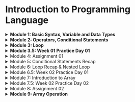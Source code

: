 # Introduction to Programming Language

<details>
<summary> <b> Module 1: Basic Syntax, Variable and Data Types </b> </summary>

We will be start our programming journey with C programming language.

- In 1972, Dennis Ritchie at Bell Labs developed C programming language. 

### What is header file?
A header file is like a calculator through which we can calculate anything. In C programming language, we can use header file to use any function.

<details>
<summary>First C Program</summary>

```c
#include <stdio.h>

int main() {
    printf("Hello World");
    return 0;
}
```
</details>

- Run Windows PowerShell Terminal

```terminal
gcc 01_Hello_World.c -o 01_Hello_World
./01_Hello_World
```

- Output

```terminal
Hello World
```

stdio.h -> standard input output header file
std -> standard
io -> input output

<details>
<summary> Two types of function in C programming language </summary>

```
1. User defined function
2. Library function
```

| main function         | printf function                     |
| --------------------- | ----------------------------------- |
| User defined function | Library function/ built in function |

</details>

In C programming language, we can use printf function to print anything on the screen.

```c
    printf("Hello World");
```

<details>

<summary>  How to comment in C programming language? </summary>

```c
    // This is a single line comment
    /* This is a multi line comment */
```

</details>

<details>
<summary> Now we will learn about some special characters in C programming language. </summary>

```
/n -> new line
/t -> tab
\\ -> backslash
\" -> double quote
\' -> single quote
```

```c
    printf("Hello World\n");
    printf("Hello\tWorld\n");
    printf("Hello\\World\n");
    printf("Hello\"World\n");
    printf("Hello\'World\n");
```
Output:
```terminal
Hello World
Hello   World
Hello\World
Hello"World
Hello'World
```

</details>

Also we cannot print percentage sign using printf function. To print percentage sign, we have to use double percentage sign.

```c
    printf("Hello %% World");
```

<details>
<summary>Variables and Data Types </summary>

### What is variable?

- Variable is a container which can store data.

### What is data type?

- Data type is a type of data which can be stored in a variable.

Now we will learn about some data types in C programming language.

| Data Type | Size (in bytes) | Format Specifier | Example |
| --------- | --------------- | ---------------- | ------- |
| int       | 4               | %d               | 10      |
| float     | 4               | %f               | 10.5    |
| char      | 1               | %c               | 'A'     |

Now we will learn about bool data type. To use bool data type, we have to use stdbool.h header file.

```c
#include <stdio.h>
#include <stdbool.h>

int main() {
    bool x = true;
    printf("%d", x);
    return 0;
}
```

Output:
```terminal
1
```

Here are some rules to declare a variable in C programming language.

1. Variable names must begin with a letter or underscore.

:white_check_mark: ridoy
:white_check_mark: _ridoy
:x: 123ridoy
:x: @ridoy

2. Variable name must contain letter, digits or underscore.

:white_check_mark: ridoy123
:white_check_mark: ridoy_123
:x: ridoy 123
:x: ridoy,programmer

3. Keywords cannot be used as variable name.

:x: int
:x: float
:x: char

 
<b> [ Look carefully ] </b>

```c
#include<stdio.h>
int main()
{
    int radius = 10, height = 20;
    float pi = 3.1416;
    char name = 'A';
    char test = 'Hello World';
    printf("Radius = %d\n", radius);
    printf("Height = %d\n", height);
    printf("Pi = %f\n", pi);
    printf("Pi = %.2f\n", pi);
    printf("Pi = %.4f\n", pi);
    printf("Pi = %.6f\n", pi);
    printf("Name = %c\n", name);
    printf("Test = %c\n", test);
    return 0;
}
```

Output:

```terminal
Radius = 10
Height = 20
Pi = 3.141600
Pi = 3.14
Pi = 3.1416
Pi = 3.141600
Name = A
Test = d
```
</details>

<details>
<summary> How to take input in C programming language? </summary>

```c
#include <stdio.h>
int main() 
{
    int x;
    float y, z;
    scanf("%d", &x); //single input
    scanf("%f %f", &y, &z); //multiple input
    printf("%d", x); //single output 
    printf("%f %f", y, z); //multiple output
    return 0;
}
```

scanf function is used to take input in C programming language. 
- &x is used to take input in x variable.
- & is called address of operator.
- &x means address of x variable.
- %d is used to take integer input.

Problem: Your math mark is 80% and physics mark is 90%. Now you have to calculate the average of your math and physics mark. Print the average mark on the screen. Also show individual mark on the screen with percentage sign.

- Method 1:

```c
#include <stdio.h>
int main() 
{
    float math, physics, average;
    scanf("%f%% %f%%", &math, &physics);
    average = (math + physics) / 2;
    printf("Math = %.2f%%\nPhysics = %.2f%%\nAverage = %.2f%%\n", math, physics, average);
    return 0;
}
```

- Method 2:

```c
#include <stdio.h>
int main() 
{
    float math, physics, average;
    char percentage = '%';
    scanf("%f%c %f%c", &math, &percentage, &physics, &percentage);
    average = (math + physics) / 2;
    printf("Math = %.2f%c\nPhysics = %.2f%c\nAverage = %.2f%c\n", math, percentage, physics, percentage, average, percentage);
    return 0;
}
```

</details>

<details>
<summary> Data Types Limitations in C programming language </summary>

1 gb = 1024 mb
1 mb = 1024 kb
1 kb = 1024 byte
1 byte = 8 bits
1 bit = 0 or 1

| Data Type | Size (in bytes) | Format Specifier | Data Limitation |
| --------- | --------------- | ---------------- | --------------- |
| int       | 4               | %d               | -2147483648 to 2147483647 |
| float     | 4               | %f               | 6 decimal places |
| char      | 1               | %c               | 1 character |
| bool      | 1               | %d               | 0 or 1 |
| long long | 8               | %lld             | -9223372036854775808 to 9223372036854775807 |
| double    | 8               | %lf              | 15 decimal places |

```math
 ^n - 1
```
We can use this formula to calculate the data limitation of any data type.

int 4 byte = 32 bits

```math
\begin{align*}
(2^32) - 1 = 4294967295 \\
4294967295 / 2 = 2147483647 \\
\end{align*}
```

- Others way to find the data limitation without using formula.

```c
#include <stdio.h>
#include <limits.h>
#include <float.h>

int main() {
    printf("int = %d to %d\n", INT_MIN, INT_MAX);
    printf("float = %f to %f\n", FLT_MIN, FLT_MAX);
    return 0;
}
```
</details>
</details>


<details>
<summary> <b> Module 2: Operators, Conditional Statements </b> </summary>

<details>
<summary> Operators </summary>

### What is operator?

- Operator is a symbol which is used to perform some operations.

### Types of operators

1. Arithmetic operator
2. Relational operator
3. Logical operator

4. Assignment operator
5. Bitwise operator
6. Increment and decrement operator

### Arithmetic operator

| Operator | Description | Example |
| -------- | ----------- | ------- |
| +        | Addition    | 10 + 5 = 15 |
| -        | Subtraction | 10 - 5 = 5 |
| *        | Multiplication | 10 * 5 = 50 |
| /        | Division | 10 / 5 = 2 |
| %        | Modulus | 10 % 5 = 0 |


### Relational operator

| Operator | Description | Example | Explanation |
| -------- | ----------- | ------- | ----------- |
| ==       | Equal to    | 10 == 5 = false | 10 == 5 means 10 is equal to 5 = false |
| !=       | Not equal to | 10 != 5 = true | 10 != 5 means 10 is not equal to 5 = true |
| >        | Greater than | 10 > 5 = true | 10 > 5 means 10 is greater than 5 = true |
| <        | Less than | 10 < 5 = false | 10 < 5 means 10 is less than 5 = false |
| >=       | Greater than or equal to | 10 >= 5 = true | 10 >= 5 means 10 > 5 or 10 == 5 = true |
| <=       | Less than or equal to | 10 <= 5 = false | 10 <= 5 means 10 < 5 or 10 == 5 = false |

### Logical operator

| Operator | Description | Example |
| -------- | ----------- | ------- |
| &&       | Logical AND | (a>b) && (a>c) |
| \|\|     | Logical OR | (a>b) \|\| (a>c) |
| !        | Logical NOT | !(a>b) |

</details>

<details>
<summary> Conditional Statements </summary>

### What is conditional statement?

- Conditional statement is a statement which is used to perform some operations based on some conditions.

- If Else Statement Syntax:

```c
if(condition) {
    // code
}
else {
    // code
}
```

If Else if Statement Syntax:

```c
if(condition) {
    // code
}
else if(condition) {
    // code
}
else {
    // code
}
```
</details>

<details>
<summary> Nested If Else Statement </summary>

- Nested If Else means If Else inside If Else.

```c
if(condition) {
    if(condition) {
        // code
    }
    else {
        // code
    }
}
else {
    if(condition) {
        // code
    }
    else {
        // code
    }
}
```
</details>
</details>


<details>
<summary> <b> Module 3: Loop </b> </summary>

<details>
<summary> What is loop? </summary>

- Loop is a statement which is used to execute a block of code repeatedly.

### Types of loop

1. For loop
2. While loop
3. Do while loop

</details>

<details>
<summary> For loop </summary>

- For loop is a loop which is used to execute a block of code repeatedly based on some conditions.

- For loop Syntax:

```c
for(initialization; condition; increment/decrement) {
    // code
}
```

Example:

```c
#include <stdio.h>
int main()
{
    for(int i = 1; i <= 10; i = i + 1) {
        printf("Print %d\n", i);
    }
    return 0;
}

```

Now we will be explain this code step by step.

```c
for(int i = 1; i <= 5; i = i + 1) {
    printf("Print %d\n", i);
}
```

| for(int i = 1; | i <= 5;  | i = i + 1)  |
| -------------- | --------  | ---------- |
| initialization | condition | increment  |

For loop works in 3 steps.

|First loop| Second loop | Third loop | Fourth loop | Fifth loop | Sixth loop |
| -------- | ----------- | ---------- | ----------- | ---------- | ---------- |
| 1️⃣ Initialization: int i = 1<br>2️⃣ Condition Check: i <= 5 (true)<br>3️⃣Print: Print 1 | 1️⃣ Increment: i = i + 1 (i = 1 + 1 = 2)<br>2️⃣ Condition Check: i <= 5 (true)<br>3️⃣ Print: Print 2 | 1️⃣ Increment: i = i + 1 (i = 2 + 1 = 3)<br>2️⃣ Condition Check: i <= 5 (true)<br>3️⃣ Print: Print 3 | 1️⃣ Increment: i = i + 1 (i = 3 + 1 = 4)<br>2️⃣ Condition Check: i <= 5 (true)<br>3️⃣ Print: Print 4 | 1️⃣ Increment: i = i + 1 (i = 4 + 1 = 5)<br>2️⃣ Condition Check: i <= 5 (true)<br>3️⃣ Print: Print 5 | 1️⃣ Increment: i = i + 1 (i = 5 + 1 = 6)<br>2️⃣ Condition Check: i <= 5 (false)<br>3️⃣ Exit from the loop |

```terminal
Print 1
Print 2
Print 3
Print 4
Print 5
```
</details>

<details>
<summary> Loop With Condition </summary>

### Write a C program to print all the even and odd numbers numbers from 1 to 10.

| Input | Output |
| ----- | ------ |
|       | 1 - Odd Number<br>2 - Even Number<br>3 - Odd Number<br>4 - Even Number<br>5 - Odd Number<br>6 - Even Number<br>7 - Odd Number<br>8 - Even Number<br>9 - Odd Number<br>10 - Even Number |

```c
#include <stdio.h>
int main()
{
    for(int i = 1; i <= 10; i = i + 1) {
        if(i % 2 == 0) {
            printf("%d - Even Number\n", i);
        }
        else {
            printf("%d - Odd Number\n", i);
        }
    }
    return 0;
}
```

Explanation:

```c

for(int i = 1; i <= 10; i = i + 1) {
    if(i % 2 == 0) {
        printf("%d - Even Number\n", i);
    }
    else {
        printf("%d - Odd Number\n", i);
    }
}
```

|First loop| Second loop | Third loop | Fourth loop | Fifth loop | Sixth loop | Seventh loop | Eighth loop | Ninth loop | Tenth loop |
| -------- | ----------- | ---------- | ----------- | ---------- | ---------- | ------------ | ----------- | ---------- | ---------- |
| 1️⃣ Initialization: int i=1<br>2️⃣ Condition Check: i<=10(true)<br>3️⃣ Condition Check: i%2==0(false)<br>4️⃣ Print: Print 1 - Odd Number | 1️⃣ Increment: i=i+1 (i=1+1= 2)<br>2️⃣ Condition Check: i<=10(true)<br>3️⃣ Condition Check: i%2==0(true)<br>4️⃣ Print: Print 2 - Even Number | 1️⃣ Increment: i=i+1 (i=2+1= 3)<br>2️⃣ Condition Check: i<=10(true)<br>3️⃣ Condition Check: i%2==0(false)<br>4️⃣ Print: Print 3 - Odd Number | 1️⃣ Increment: i=i+1 (i=3+1= 4)<br>2️⃣ Condition Check: i<=10(true)<br>3️⃣ Condition Check: i%2==0(true)<br>4️⃣ Print: Print 4 - Even Number | 1️⃣ Increment: i=i+1 (i=4+1= 5)<br>2️⃣ Condition Check: i<=10(true)<br>3️⃣ Condition Check: i%2==0(false)<br>4️⃣ Print: Print 5 - Odd Number | 1️⃣ Increment: i=i+1 (i=5+1= 6)<br>2️⃣ Condition Check: i<=10(true)<br>3️⃣ Condition Check: i%2==0(true)<br>4️⃣ Print: Print 6 - Even Number | 1️⃣ Increment: i=i+1 (i=6+1= 7)<br>2️⃣ Condition Check: i<=10(true)<br>3️⃣ Condition Check: i%2==0(false)<br>4️⃣ Print: Print 7 - Odd Number | 1️⃣ Increment: i=i+1 (i=7+1= 8)<br>2️⃣ Condition Check: i<=10(true)<br>3️⃣ Condition Check: i%2==0(true)<br>4️⃣ Print: Print 8 - Even Number | 1️⃣ Increment: i=i+1 (i=8+1= 9)<br>2️⃣ Condition Check: i<=10(true)<br>3️⃣ Condition Check: i%2==0(false)<br>4️⃣ Print: Print 9 - Odd Number | 1️⃣ Increment: i=i+1 (i=9+1= 10)<br>2️⃣ Condition Check: i<=10(true)<br>3️⃣ Condition Check: i%2==0(true)<br>4️⃣ Print: Print 10 - Even Number |

</details>

<details>
<summary> Break Statement </summary>

- Break statement is used to exit from the loop.

Examples: ( Check the difference between these two codes )

```c
#include <stdio.h>

int main()
{
    for(int i = 1; i <= 5; i = i + 1) {
        if(i == 3) {
            break;
        }
        printf("%d\n", i);
    }
    return 0;
}
```

Output:

```terminal
1
2
```

```c
#include <stdio.h>

int main()
{
    for(int i = 1; i <= 5; i = i + 1) {
        printf("%d\n", i);
        if(i == 3) {
            break;
        }
    }
    return 0;
}
```

Output:

```terminal
1
2
3
```
</details>

<details>
<summary> Continue Statement </summary>

- Continue statement is used to skip the current iteration.

Example:

```c
#include <stdio.h>

int main()
{
    for(int i = 1; i <= 5; i = i + 1) {
        if(i == 3) {
            continue;
        }
        printf("%d\n", i);
    }
    return 0;
}
```

Output:

```terminal
1
2
4
5
```
</details>

<details>
<summary> While loop </summary>

- While loop is a loop which is used to execute a block of code repeatedly based on some conditions.

- While loop Syntax:

```c
while(condition) {
    //code
}
```

Example:

```c
#include <stdio.h>

int main()
{
    int i = 1;
    while(i <= 5) {
        printf("%d\n", i);
        i = i + 1;
    }
    return 0;
}
```

Output:

```terminal
1
2
3
4
5
```

|while(i <= 5)| i = i + 1 |printf("%d\n", i)|
|-------------|-----------|------------------|
|condition check|increment|print|

|First loop| Second loop | Third loop | Fourth loop | Fifth loop | Sixth loop |
| -------- | ----------- | ---------- | ----------- | ---------- | ---------- |
| 1️⃣ Condition Check: i <= 5 (true)<br>2️⃣ Print: 1 | 1️⃣ Increment: i = i + 1 (i = 1 + 1 = 2)<br>2️⃣ Condition Check: i <= 5 (true)<br>3️⃣ Print: 2 | 1️⃣ Increment: i = i + 1 (i = 2 + 1 = 3)<br>2️⃣ Condition Check: i <= 5 (true)<br>3️⃣ Print: 3 | 1️⃣ Increment: i = i + 1 (i = 3 + 1 = 4)<br>2️⃣ Condition Check: i <= 5 (true)<br>3️⃣ Print: 4 | 1️⃣ Increment: i = i + 1 (i = 4 + 1 = 5)<br>2️⃣ Condition Check: i <= 5 (true)<br>3️⃣ Print: 5 | 1️⃣ Increment: i = i + 1 (i = 5 + 1 = 6)<br>2️⃣ Condition Check: i <= 5 (false)<br>3️⃣ Exit from the loop |

</details>

<details>
<summary> Do while loop </summary>

- Do while loop is a loop which is used to execute a block of code repeatedly based on some conditions.

- Do while loop Syntax:

```c
do {
    //code
} while(condition);
```

Example:

```c
#include <stdio.h>

int main()
{
    int i = 1;
    do {
        printf("%d\n", i);
        i = i + 1;
    } while(i <= 5);
    return 0;
}
```

Output:

```terminal
1
2
3
4
5
```
| First loop | Second loop | Third loop | Fourth loop | Fifth loop | Sixth loop |
| ---------- | ----------- | ---------- | ----------- | ---------- | ---------- |
| 1️⃣ Print: 1<br>2️⃣ Increment: i = i + 1 (i = 1 + 1 = 2)<br>3️⃣ Condition Check: i <= 5 (true) | 1️⃣ Print: 2<br>2️⃣ Increment: i = i + 1 (i = 2 + 1 = 3)<br>3️⃣ Condition Check: i <= 5 (true) | 1️⃣ Print: 3<br>2️⃣ Increment: i = i + 1 (i = 3 + 1 = 4)<br>3️⃣ Condition Check: i <= 5 (true) | 1️⃣ Print: 4<br>2️⃣ Increment: i = i + 1 (i = 4 + 1 = 5)<br>3️⃣ Condition Check: i <= 5 (true) | 1️⃣ Print: 5<br>2️⃣ Increment: i = i + 1 (i = 5 + 1 = 6)<br>3️⃣ Condition Check: i <= 5 (false) | 1️⃣ Exit from the loop |

</details>
</details>

<details>
<summary> <b> Module 3.5: Week 01 Practice Day 01 </b> </summary>

<details>
<summary> I Love Practice </summary>

I know that you're loving practice days! So this task is for you. You need to print "<b>I Love Practice</b>" without the quotation marks. I know that you can do it!

<b> Input Format </b>

- There is no input in this problem

<b> Output Format </b>

- Output "I Love Practice"

Sample Output 0

```terminal
I Love Practice
```
</details>

<details>
<summary> Sum of Two Numbers </summary>

Take two integers <b>A</b> and <b>B</b> as input and output their summation.

<b>Input Format</b>

- You will be given A and B separated by a space.

<b> Constraints </b>

1. -10^9 <= A,B <= 10^9

<b>Output Format</b>

- Output their summation

<b>Sample Input 0</b>

```terminal
2 3
```

<b>Sample Output 0</b>

```terminal
5
```

<b>Sample Input 1</b>

```terminal
-10 5
```

<b>Sample Output 1</b>

```terminal
-5
```
</details>

<details>
<summary> N Times </summary>

I know and you also know that you love practice day so much. So this task is for you. You will be given a positive integer <b>N</b>, you need to print "<b>I Love Practice</b>" N times.

Here positive integer means those integers that are greater than 0.

<b>Input Format</b>

- You will be given a positive integer <b>N</b>.

<b>Constraints</b>

- 1 <= N <= 1000

<b>Output Format</b>

- Output "I Love Practice" N times. Don't forget to put a new line after every line.

Sample Input 0

```terminal
5
```

Sample Output 0

```terminal
I Love Practice
I Love Practice
I Love Practice
I Love Practice
I Love Practice
```
</details>

<details>
<summary> Variable </summary>

You've learned about variables, right? Now its time to practice them. You need to take an integer A, a very big integer B, a floating value C and a character D as input and output them serially.

<b>Input Format</b>

- First line will contain A
- Second line will contain B
- Third line will contain C
- Fourth line will contain D

<b>Constraints</b>

1. -10^9 <= A <= 10^9
2. -10^18 <= B <= 10^18
3. -10^9 <= C <= 10^9

<b>Output Format</b>

- Output them serially and put a new line after each value. Output the floating value 2 points after decimal.

<b>Sample Input 0</b>
    
```terminal
100
1234567891234567
23.5675
A
```

<b>Sample Output 0</b>

```terminal
100
1234567891234567
23.57
A
```

<detais>
<summary> Divisible By 5 or Not </summary>

You will be given a positive integer <b>N</b>, you need to print from <b>1</b> to <b>N</b> and besides the value, print <b>Yes</b> or <b>No</b>. Print <b>Yes</b> if the value is divisible by 5 and print <b>No</b> otherwise.

<b>Input Format</b>

- Input will contain a positive integer N.

<b>Constraints</b>

1. 1 <= N <= 1000

<b>Output Format</b>

- Output as mentioned in the question. See the sample input output for more clarifications. Put a new line after every line.

<b>Sample Input 0</b>

```terminal
10
```
<b> Sample Output 0 </b>

```terminal
1 No
2 No
3 No
4 No
5 Yes
6 No
7 No
8 No
9 No
10 Yes
```

<b>Sample Input 1</b>

```terminal
5
```

<b>Sample Output 1</b>

```terminal
1 No
2 No
3 No
4 No
5 Yes
```
</details>

<detais>
<summary> Input Output Stream & Buffer </summary>

- Input stream is a stream which is used to take input from the user. Also known as standard input stream.

Here is the syntax of input stream:

```c
scanf("%d", &x);
```

- Output stream is a stream which is used to print output on the screen. Also known as standard output stream.

Here is the syntax of output stream:

```c
printf("%d", x);
```

- Buffer is a temporary storage area which is used to store data temporarily.
</details>

<details>
<summary> Module 4: Assignment 01 </summary>

<details>
<summary> Problem 1: Print It </summary>

Welcome to the "Panta Vat" assignment. In this task you just need to print the following lines as it is.

```terminal
Hello, world! I am learning C programming language. ^_^

Programming is fun and challenging. /\/\/\

I want to give my 100% dedication to learn!	I will succeed one day.
```
<b>Note</b>: Here you will see 4 spaces in the last line which is a tab, you need to print a tab there.

<b>Input Format</b>

- There is no input

<b>Output Format</b>

- Output the lines.

<b>Sample Output 0</b>

```terminal
Hello, world! I am learning C programming language. ^_^
Programming is fun and challenging. /\/\/\
I want to give my 100% dedication to learn!    I will succeed one day.
```

</details>

<details>
<summary> Problem 2: Multiply </summary>

You will be given two integers <b>A</b> and <b>B</b>. You need to give output their multiplication.

<b>Input Format</b>

- Input will contain <b>A</b> and <b>B</b>

<b>Constraints</b>

- -10^9 <= A,B <= 10^9

<b>Output Format</b>

- Output their multiplication

<b>Sample Input 0</b>

```terminal
10 50
```

<b>Sample Output 0</b>

```terminal
500
```
</details>

<details>
<summary> Problem 3: Divisible</summary>

You will be given a non-negative integer <b>N</b>, you need to tell if this number is divisible by 3 or not. If it is divisible by 3 output <b>"YES"</b> otherwise output <b>"NO"</b> without the quotation mark.

<b>Input Format</b>

- Input will contain <b>N</b>

<b>Constraints</b>

- 0 <= N <= 10^9

<b>Output Format</b>

Output "<b>YES</b>" or "<b>NO</b>" without the quotation mark according to the question.

<b>Sample Input 0</b>

```terminal
33
```

<b>Sample Output 0</b>

```terminal
YES
```

</details>

<details>
<summary> Problem 4: Divisible By Two Numbers </summary>

You will be given a non-negative integer N, you need to print all numbers from 1 to N that are divisible by both 3 and 7.

<b> Input Format </b>

- Input will contain N.

<b>Constraints</b>

- 21 <= N <= 10000

<b>Output Format</b>

- Output all numbers from 1 to N that are divisible by both 3 and 7. Don't forget to print a new line after every number.

<b>Sample Input 0</b>

```terminal
30
```

<b>Sample Output 0</b>

```terminal
21
```

</details>

<details>
<summary> Problem 5: Shopping </summary>

<b>Alisa</b> and you have gone out for shopping, and Alisa wants to buy a new pair of <b>shoes</b> for Eid. She has enough money to buy anything. However, Alisa will only buy shoes if you also buy a pair. And you will buy a pair of shoes if you can buy a Punjabi. That means, everything is depending on the Punjabi.

You have decided that you will buy a <b>Punjabi</b> only if you have more than <b>1000</b> Taka. After purchasing the Punjabi the amount of your money will be reduced by 1000. Suppose you have 1600 taka with you, after buying the Punjabi you will have 600 taka left with you.

Then you will only buy shoes if you have <b>500</b> Taka or more left with you. That means, if you can't buy your Punjabi you can't buy shoes.

Now if I inform you the amount <b>N</b> Taka that your mother will give you, can you tell me what will happen next?

- If you buy a punjabi print "<b>I will buy Punjabi</b>".

- If you buy a pair of shoes print "<b>I will buy new shoes</b>"

- If Alisa buy a pair of shoes print "<b>Alisa will buy new shoes</b>"

- If no one can buy anything print "<b>Bad luck!</b>"

<b>Note</b>: Don't forget to print new line after every line you print.

<b>Input Format</b>

- Input will contain a non-negative integer N.

<b>Constraints</b>

- 1 <= N <= 2^31

<b>Output Format</b>

- Output the events that will happen as asked in the question.

<b>Sample Input 0</b>
```terminal
1000
```

<b>Sample Output 0</b>

```terminal
Bad luck!
```

<b>Sample Input 1</b>

```terminal
1450
```

<b>Sample Output 1</b>

```terminal
I will buy Punjabi
```

<b>Sample Input 2</b>

```terminal
1500
```

<b>Sample Output 2</b>

```terminal
I will buy Punjabi
I will buy new shoes
Alisa will buy new shoes
```

</details>
</details>

<details>
<summary> Module 5: Conditional Statements Recap </summary> 

<details>
<summary> Practice Problems</summary> 

1. [I. Welcome for you with Conditions ](https://codeforces.com/group/MWSDmqGsZm/contest/219158/problem/I) 

2. [J. Multiples](https://codeforces.com/group/MWSDmqGsZm/contest/219158/problem/J) 

3. [N. Char](https://codeforces.com/group/MWSDmqGsZm/contest/219158/problem/N) 

4. [P. First digit !](https://codeforces.com/group/MWSDmqGsZm/contest/219158/problem/P) 

5. [M. Capital or Small or Digit](https://codeforces.com/group/MWSDmqGsZm/contest/219158/problem/M) 

6. [K. Max and Min](https://codeforces.com/group/MWSDmqGsZm/contest/219158/problem/K)

7. [V. Comparison](https://codeforces.com/group/MWSDmqGsZm/contest/219158/problem/V)

8. [R. Age in Days](https://codeforces.com/group/MWSDmqGsZm/contest/219158/problem/R)

9. [S. Sum of Consecutive Odd Numbers](https://codeforces.com/group/MWSDmqGsZm/contest/219158/problem/S)

</details>
</details>

<details>
<summary> Module 6: Loop Recap & Nested Loop </summary>

<details>
<summary> Practice Problems </summary>

1. [B. Even Numbers](https://codeforces.com/group/MWSDmqGsZm/contest/219432/problem/B)
2. [C. Even, Odd, Positive and Negative](https://codeforces.com/group/MWSDmqGsZm/contest/219432/problem/C)
3. [D. Fixed Password (EOF)](https://codeforces.com/group/MWSDmqGsZm/contest/219432/problem/D) 
4. [E. Max](https://codeforces.com/group/MWSDmqGsZm/contest/219432/problem/E)
5. [F. Multiplication table](https://codeforces.com/group/MWSDmqGsZm/contest/219432/problem/F)
6. [Q. Digits](https://codeforces.com/group/MWSDmqGsZm/contest/219432/problem/Q)

</details>

<details>
<summary> Increment Decrement Operator </summary>

i++     post increment

++i     pre increment

i--     post decrement

--i     pre decrement


- See difference between post increment and pre increment using for loop
    
```c
#include<stdio.h>
int main()
{
    int i=10,j=10,k=10,l=10;
    int w=i++;   //w=10,i=11 because first i is assigned to w then i is incremented
    int x=++j;   //x=11,j=11 because first j is incremented then assigned to x
    int y=k--;   //y=10,k=9 because first k is assigned to y then k is decremented
    int z=--l;   //z=9,l=9 because first l is decremented then assigned to z
    printf("w-%d\ni-%d\nx-%d\nj-%d\ny-%d\nk-%d\nz-%d\nl-%d\n",w,i,x,j,y,k,z,l);
    return 0;
}
```
</details>

<details>
<summary> How to take n number of inputs using loop </summary>

```c
include<stdio.h>
int main()
{
    //first we will take the value of n for how many times we will take input
    int n;
    scanf("%d",&n);

    //we will use a temporary variable to take input
    int temp;
    //suppose we will take 5 inputs and count the position of the input
    //so we will use a variable called count
    int count=1;
    //now we will take n number of inputs for that we will use a loop
    for(int i=0;i<=n;i++)
    //inside the loop we will take input and store it in temp variable
       {
        scanf("%d",&temp);
        //now we will print the input with its position
        printf("The %dth number is %d\n",count,temp);
        //now we will increment the count variable
        count++;
        }
    return 0;
}
```

Output:

```terminal
5  
1 2 4 -3 4
The 1th number is 1
The 2th number is 2
The 3th number is 4
The 4th number is -3
The 5th number is 4
```

</details>

<details>
<summary> EOF : End of File </summary>

- The "EOF" (End of File) is a special character that indicates the end of a file. It is used by programs to determine when they have reached the end of a file while reading or writing data. In the context of the excerpt from the README.md file, the "EOF" details indicate the end of the file or the end of the code block.

Here is an example of how to use EOF in C programming with explanation every line of code.

```c
#include <stdio.h>
int main()
{
    //first we will declare a variable to take input
    int x;

    //now we will take input until we get EOF (End of File)
    while(scanf("%d",&x)!=EOF)
    {
        //Here, we will try to match the input with 42. Because we know that the input will be 42. After that we will print "Correct" and break the loop. If we don't get 42 then we will print "Wrong" and continue the loop. 
        if(x==42)
        {
            printf("Correct\n");
            break;
        }
        else
        {
            printf("Wrong\n");
        }
    }
    
}
```
</details>

<details>
<summary> INT_MAX and INT_MIN </summary>

- INT_MAX and INT_MIN are macros that gives the maximum and minimum value of int data type respectively. These macros are defined in the <limits.h> header file.

```c
#include <stdio.h>
#include <limits.h>

int main()
{
    printf("The maximum value of int data type is %d\n", INT_MAX);
    printf("The minimum value of int data type is %d\n", INT_MIN);
    return 0;
}
```
Output:

```terminal
The maximum value of int data type is 2147483647
The minimum value of int data type is -2147483648
```
</details>

<detais>
<summ> Nested For Loop Implementation </summary>

- Nested for loop is a loop inside a loop. It is used to execute a block of code repeatedly based on some conditions.

- Nested for loop Syntax:

```c
for(initialization; condition; increment/decrement) {
    for(initialization; condition; increment/decrement) {
        // code
    }
}
```

Let's try to understand this with an example.

Suppose we want to print 1 to 10 numbers with for loop.

```c
#include <stdio.h>

int main()
{
    for(int i = 1; i <= 10; i = i + 1) {
        printf("%d\n", i);
    }
    return 0;
}
```
Output:

| 1 |
|---|
| 2 <br> 3 <br> 4 <br> 5 <br> 6 <br> 7 <br> 8 <br> 9 <br> 10 |

Now, you want to print 1 to 10 numbers 5 times. So, you need to use nested for loop.

```c
#include <stdio.h>

int main()
{
    for(int i = 1; i <= 5; i = i + 1) {
        for(int j = 1; j <= 10; j = j + 1) {
            printf("%d\n", j);
        }
        printf("\n");
    }
    return 0;
}
```
Output:

| 1 <br> 2 <br> 3 <br> 4 <br> 5 <br> 6 <br> 7 <br> 8 <br> 9 <br> 10 |
|---|
| 1 <br> 2 <br> 3 <br> 4 <br> 5 <br> 6 <br> 7 <br> 8 <br> 9 <br> 10 |
| 1 <br> 2 <br> 3 <br> 4 <br> 5 <br> 6 <br> 7 <br> 8 <br> 9 <br> 10 |
| 1 <br> 2 <br> 3 <br> 4 <br> 5 <br> 6 <br> 7 <br> 8 <br> 9 <br> 10 |
| 1 <br> 2 <br> 3 <br> 4 <br> 5 <br> 6 <br> 7 <br> 8 <br> 9 <br> 10 |

</details>
</details>

<details>
<summary> Module 6.5: Week 02 Practice Day 01 </summary>

<details>
<summary> Practice Problems </summary>

1. [C. Next Alphabet](https://codeforces.com/group/MWSDmqGsZm/contest/326175/problem/C)

2. [D. Ali Baba and Puzzles](https://codeforces.com/group/MWSDmqGsZm/contest/326175/problem/D)

3. [K. Divisors](https://codeforces.com/group/MWSDmqGsZm/contest/219432/problem/K)

4. [A. Timon and Pumbaa](https://codeforces.com/group/MWSDmqGsZm/contest/326907/problem/A)

5. [I. Lucky Numbers](https://codeforces.com/group/MWSDmqGsZm/contest/326175/problem/I)

6. [G. Katryoshka](https://codeforces.com/group/MWSDmqGsZm/contest/326175/problem/G)

</details>

<details>
<summary> Ascending order/Descending order </summary>

- Ascending order means smallest to largest. Descending order means largest to smallest.
</details>
</details>

<details>
<summary> Module 7: Introduction to Array </summary>

<details>
<summary> What is Array? </summary>

- An array is a collection of items stored at contiguous memory locations. The idea is to store multiple items of the same type together. This makes it easier to calculate the position of each element by simply adding an offset to a base value, i.e., the memory location of the first element of the array (generally denoted by the name of the array).

Array syntax:

```c
data_type array_name[array_size];
```

Example with different data types:

```c
int arr[5]; // integer array; it means you can store 5 integer values in this array.
float arr[5]; // float array; it means you can store 5 float values in this array.
char arr[5]; // character array; it means you can store 5 character values in this array.
```
</details>

<details>
<summary> Accessing An Array </summary>

```c
int arr[5];
```


|   | int | int | int | int | int |
|---|-----|-----|-----|-----|-----|
| index | 0 | 1 | 2 | 3 | 4 |
| variable | arr[0] | arr[1] | arr[2] | arr[3] | arr[4] |
| memory address example | 1000 | 1004 | 1008 | 1012 | 1016 |

- arr[0] = 1000 + 0 = 1000
- arr[1] = 1000 + 4 = 1004
- arr[2] = 1000 + (4 * 2) = 1008
- arr[3] = 1000 + (4 * 3) = 1012
- arr[4] = 1000 + (4 * 4) = 1016

```math
\begin{align}
arr[i] = base address + (size of data type * i) \\
\end{align}
```

</details>

<details>
<summary> Array Input and Output </summary>

- Array Input:

```c
#include <stdio.h>
int ar[5]; //size of the array is 5
int main()
{
    for(int i=0;i<5;i++)
    {
        scanf("%d",&ar[i]);
    }
    return 0;
}
```
| 10 | 20 | 30 | 40 | 50 |
|----|----|----|----|----|
| ar[0] | ar[1] | ar[2] | ar[3] | ar[4] |

- Array Output:

| 10 | 20 | 30 | 40 | 50 |
|----|----|----|----|----|
| ar[0] | ar[1] | ar[2] | ar[3] | ar[4] |

```c
#include <stdio.h>
int ar[5]; //size of the array is 5
int main()
{
    for(int i=0;i<5;i++)
    {
        printf("%d\n",ar[i]);
    }
    return 0;
}
```
</details>


<details>
<summary>Now we will see how to work with array.</summary>

```c
#include<stdio.h>
int main()
{
    int arr[3]; // arr[3] means array of 3 elements
    // arr[0], arr[1], arr[2]
    arr[0] = 10; // 10 is assigned to arr[0]
    arr[1] = 20; // 20 is assigned to arr[1]
    arr[2] = 30; // 30 is assigned to arr[2]

    printf("%d %d %d\n", arr[0], arr[1], arr[2]);
    // By using printf() function we can print the values of the array elements
    return 0;
}
```

Output:

```terminal

10 20 30
```
</details>

<details> 
<summary> Array Initialization </summary>

- Array Initialization is a process of assigning values to an array.

- There are two ways to initialize an array.

1. At the time of declaration

```c
int arr[3] = {10, 20, 30};
```

2. After declaration

```c
int arr[3];
arr[0] = 10;
arr[1] = 20;
arr[2] = 30;
```

</details>

<details>
<summary>Printing Reverse Array</summary>


| | 10 | 20 | 30 | 40 | 50 |
|---|----|----|----|----|----|
| index | 0 | 1 | 2 | 3 | 4 |

Reverse array:

| | 50 | 40 | 30 | 20 | 10 |
|---|----|----|----|----|----|
| index | 4 | 3 | 2 | 1 | 0 |

```c
#include<stdio.h>
int main()
{
    int arr[5] = {10, 20, 30, 40, 50};
    for(int i = 4; i >= 0; i = i - 1) {
        printf("%d\n", arr[i]);
    }
    return 0;
}
```

</details>

<details>
<summary> Sum of an Array </summary>

```c
#include<stdio.h>
int main()
{
    int arr[5] = {10, 20, 30, 40, 50};
    int sum = 0;
    for(int i = 0; i < 5; i = i + 1) {
        sum = sum + arr[i];
    }
    printf("%d\n", sum);
    return 0;
}
```
</details>
</details>

<details>
<summary> Module 7.5: Week 02 Practice Day 02 </summary>

<details>
<summary> Practice Problems </summary>

1. [ A. Summation](https://codeforces.com/group/MWSDmqGsZm/contest/219774/problem/A)

2. [B. Searching](https://codeforces.com/group/MWSDmqGsZm/contest/219774/problem/B)

3. [C. Replacement](https://codeforces.com/group/MWSDmqGsZm/contest/219774/problem/C)

4. [D. Positions in array](https://codeforces.com/group/MWSDmqGsZm/contest/219774/problem/D)

5. [E. Lowest Number](https://codeforces.com/group/MWSDmqGsZm/contest/219774/problem/E)

6. [F. Reversing](https://codeforces.com/group/MWSDmqGsZm/contest/219774/problem/F)

</details>
</details>

<details>
<summary> Module 8: Assignment 02 </summary>

<details>
<summary>Problems</summary>

<details>
<summary> Problem 1: Say It </summary>

<b> Problem Statement </b>

You will be given a positive integer <b> N </b>. You need to print "<b>I Want More Assignments</b>" <b>N</b> times without the quotation mark. Also print from <b>1 to N</b> with it. See the sample input output for more clarifications.

<b> Input Format </b>

- Input will contain only <b>N</b>.

<b> Constraints </b>

1. 1 <= N <= 10^5

<b> Output Format </b>

- Output "<b>I Want More Assignments</b>" <b>N</b> times along with <b>1 to N</b> and don't forget to print new line after it.

<b> Sample Input 0 </b>

```terminal
5
```
<b> Sample Output 0 </b>

```terminal
1. I Want More Assignments
2. I Want More Assignments
3. I Want More Assignments
4. I Want More Assignments
5. I Want More Assignments
```
</details>

<details>
<summary> Problem 2: Is It a Challenge? </summary>

<b> Problem Statement </b>

You will be given an integer <b>N</b>. If <b>N</b> is a positive number then print from <b>1 to N</b>, otherwise print from <b>N to 0</b>.

<b>Note</b>: A positive number is a number that is strictly greater than 0.

<b> Input Format </b>

- Input will contain only <b>N</b>.

<b> Constraints </b>

1. -10^5 <= N <= 10^5

<b> Output Format </b>

- Output as asked in the question and don't forget to put a <b>space</b> between the values.

<b> Sample Input 0 </b>

```terminal
5
```

<b> Sample Output 0 </b>

```terminal
1 2 3 4 5
```
<b> Sample Input 1 </b>

```terminal
-4
```

<b> Sample Output 1 </b>

```terminal
-4 -3 -2 -1 0
```

</details>

<details>
<summary> Problem 3: Reverse and Odd </summary>

<b> Problem Statement </b>

You will be given a positive integer <b>N</b> and an array A of size <b>N</b>. Suppose, the index starts from <b>0</b>, then you need to print all the values at <b>odd indexes</b> in <b>reverse<b> way.

<b> For example </b>

if the input is

```terminal
6
10 20 30 40 50 60
```
You need to print <b>60 40 20</b> as their indexes are <b>5 3 1</b> respectively.

<b> Input Format </b>

- First line will contain <b>N</b>.

- Second line will contain the array <b>A</b>.

<b> Constraints </b>

1. 1 <= N <= 10^5
2. 1 <= A[i] <= 1000 ; where A[i] are the values of array A.

<b> Output Format </b>

- Output the values of odd indexes in reverse way. Don't forget to put a space between two values.

<b> Sample Input 0 </b>

```terminal
5
10 20 30 40 50
```

<b> Sample Output 0 </b>

```terminal
40 20
```

<b> Sample Input 1 </b>

```terminal
6
0 1 2 3 4 5
```

<b> Sample Output 1 </b>

```terminal
5 3 1
```
</details>

<details>
<summary>Problem 4: Sum Sum</summary>

<b> Problem Statement </b>

You will be given a positive integer N and N numbers after that. You need to tell the sum of positive numbers and the sum of negative numbers separated by a space.

<b> Input Format </b>

- First line will contain N.
- Second line will contain N values named V.

<b> Constraints </b>

1. 1 <= N <= 10^5

2. -1000 <= V <= 1000

<b> Output Format </b>

- Output the sum of positive numbers first, then sum of negative numbers.

<b> Sample Input 0 </b>

```terminal
6
5 -3 9 -10 2 8
```

<b> Sample Output 0 </b>

```terminal
24 -13
```

<b> Sample Input 1 </b>

```terminal
4
1 0 -5 3
```

<b> Sample Output 1 </b>

```terminal
4 -5
```

</details>

<details>
<summary> Problem 5: Update and Print </summary>

<b> Problem Statement </b>

You will given a positive integer N and an array A of size N. Also you will be given two values X and V. You need to change the value of X'th index to V and then print the array in reverse way.

Note: Index starts from 0.

<b> Input Format </b>

- First line will contain N.
- Second line will contain the array A.
- Third line will contain X and V.

<b> Constraints </b>

1. 1 <= N <= 10^5
2. 1 <= A[i] <= 100 ; where A[i] are the values of array A.
3. 0 <= X < N
4. 1 <= V <= 100

<b> Output Format </b>

```terminal
5
10 20 30 40 50
1 100
```

<b> Sample Output 0 </b>

```terminal
50 40 30 100 10
```

<b> Explanation 0 </b>

```terminal
After updating the value of 1st index, the array will become 10 100 30 40 50.
The reverse order will be 50 40 30 100 10.
```

<b> Sample Input 1 </b>

```terminal
5
10 20 30 40 50
4 10
```

<b> Sample Output 1 </b>

```terminal
10 40 30 20 10 
```

</details>
</details>

<details>
<summary> Recapping Module 8 </summary>

- Array: It's a data structure that stores a collection of elements of the same type.

| Declaration | Accessing | Initialization |
|-------------|-----------|----------------|
| int arr[3]; | arr[0] = 10; | int arr[3] = {10, 20, 30}; |

- Contiguous memory allocation: It's a memory allocation technique in which each memory block is contiguous to each other.

| index/subscript | 0 | 1 | 2 | 3 | 4 |
|-----------------|---|---|---|---|---|
| memory address | 1000 | 1004 | 1008 | 1012 | 1016 |
| variable | arr[0] | arr[1] | arr[2] | arr[3] | arr[4] |
| data type | int | int | int | int | int |
| value | 10 | 20 | 30 | 40 | 50 |
| size | 4 bytes | 4 bytes | 4 bytes | 4 bytes | 4 bytes |

</details>

<details>
<summary> Learn use of array in different problems </summary>

```c
#include<stdio.h>
int main()
{
    
    //taking input in an array as you don't know the size of the array
    int n;
    scanf("%d",&n);
    //int arr[5]; when you know the size of the array
    int arr[n];
    //int arr[5] = {10,20,30,40,50}; when you know the size of the array and the values of the array
    for(int i=0;i<n;i++)
    {
        //taking values in the array
        scanf("%d",&arr[i]);
        //arr[i] means ith index of the array
        // arr[0] = 10; means 10 is assigned to arr[0]
        // arr[1] = 20
        // arr[2] = 30
        // arr[3] = 40 
        // arr[4] = 50
        // We can also take input in this way
    }
    //printing the values of the array
    for(int i=0;i<n;i++)
    {
        printf("%d\n",arr[i]);
    }
    //also we can print the values of the array in this way
    // printf("%d %d %d %d %d\n",arr[0],arr[1],arr[2],arr[3],arr[4]);
    return 0;

}
```

- Segmentation Fault: It occurs when you try to access an invalid memory location.

- Runtime Error: It occurs when your program compiles successfully but it crashes or terminates due to some reason.

- Wrong Answer: It occurs when your program compiles successfully but it gives wrong output.

- Accepted: It occurs when your program compiles successfully and gives correct output.


1. How to show the size of an array inside a program?


```c
#include<stdio.h>
int main()
{
    int arr[5] = {10,20,30,40,50};
    printf("%d\n",sizeof(arr)/sizeof(arr[0]));
    return 0;
}
```

Output:

```terminal
5
```

2. Array Initialization values vs zero values


```c
#include<stdio.h>
int main()
{
    int arr[5] = {0,0,20,40,0};
    for(int i=0;i<5;i++)
    {
        printf("%d ",arr[i]);
    }
    return 0;
}
```

Output:

```terminal
0 0 20 40 0
```

3. Desentization of array


```c
#include<stdio.h>
int main()
{
    int arr[5] = {[2] = 20,[4] = 40};
    for(int i=0;i<5;i++)
    {
        printf("%d ",arr[i]);
    }
    return 0;
}
```

Output:

```terminal
0 0 20 0 40
```

4. Accessing array & replacing array values


```c
#include<stdio.h>
int main()
{
    int n;
    scanf("%d",&n);
    int arr[n];
    for(int i=0;i<n;i++)
    {
        scanf("%d",&arr[i]);
    }
    for(int i=0;i<n;i++)
    {
        if(arr[i]%2==0)
        {
            arr[i] = 0;
        }
        printf("%d ",arr[i]);
    }
    return 0;
}

```

5. How to search an element in an array?

```c
#include<stdio.h>
int main()
{
    int n, search_item;
    scanf("%d",&n);
    int arr[n];
    for(int i=0;i<n;i++)
    {
        scanf("%d",&arr[i]);
    }
    scanf("%d",&search_item);
    for(int i=0;i<n;i++)
    {
        if(arr[i]==search_item)
        {
            printf("Found\n");
            break;
        }
    return 0;
    }
}

```

6. When we use flag in array?

- When we want to check if an element is present in an array or not.

```c
#include<stdio.h>
int main()
{
    int n, search_item, flag = 0;
    scanf("%d",&n);
    int arr[n];
    for(int i=0;i<n;i++)
    {
        scanf("%d",&arr[i]);
    }
    scanf("%d",&search_item);
    for(int i=0;i<n;i++)
    {
        if(arr[i]==search_item)
        {
            flag = 1;
            break;
        }
    }
    if(flag==1)
    {
        printf("Found\n");
    }
    else
    {
        printf("Not Found\n");
    }
    return 0;
}

```

</details>
</details>

<details>
<summary> Module 9: Array Operation </summary>

<details>
<summary> Insert Element in an Array </summary>

- Inserting an element in an array means adding a new element in an array.

![Inserting an element ](https://github.com/mdrahulhasanridoy/Programming-With-Ridoy/assets/99040899/6b5fa5e3-cc2a-42f4-a274-df40f00f81fd)

- Inserting 100 at index 1

- Understanding the process of inserting an element in an array

![Process inside code](https://github.com/mdrahulhasanridoy/Programming-With-Ridoy/assets/99040899/8ab893b9-cdae-4d1b-8f82-183a41ad1ff7)

```
// or
//arr[x] = ar[x-1]; means arr[1] = ar[0]
```

So, the size of the array will be increased by 1. Also, change the index of the elements after the inserted element.

```c
for(i = n; i >= position + 1; i--)
{
    arr[i] = arr[i - 1];
}
```

</details>

<details>
<summary> Remove Element from an Array </summary>

- Removing an element from an array means deleting an element from an array.


| Value | 10 | 20 | 30 | 40 | 50 |
|-------|----|----|----|----|----|
| Index | 0 | 1 | 2 | 3 | 4 |

- Removing 20 from the array

| Value | 10 | 30 | 40 | 50 |
|-------|----|----|----|----|
| Index | 0 | 1 | 2 | 3 |

Details:

- arr [1] = arr[2]

| Value | 10 | 30 | 30 | 40 | 50 |
|-------|----|----|----|----|----|
| Index | 0 | 1 | 2 | 3 | 4 |

- arr [2] = arr[3]

| Value | 10 | 30 | 40 | 40 | 50 |
|-------|----|----|----|----|----|
| Index | 0 | 1 | 2 | 3 | 4 |

- arr [3] = arr[4]

| Value | 10 | 30 | 40 | 50 | 50 |
|-------|----|----|----|----|----|
| Index | 0 | 1 | 2 | 3 | 4 |

- Understanding the process of removing an element from an array

```c
ar[1] = arr[2];
ar[2] = arr[3];
ar[3] = arr[4];
```

So, the size of the array will be decreased by 1. Also, change the index of the elements after the removed element.

```c
for(i = position; i < n - 1; i++)
{
    arr[i] = arr[i + 1];
}
```

</details>

<details>
<summary> Reverse an Array </summary>

| From | 10 | 20 | 30 | 40 | 50 |
|------|----|----|----|----|----|
| To | 50 | 40 | 30 | 20 | 10 |

- Understanding the process of reversing an array

To understand the process, we need to know the following things:

- Two Pointer Technique
- Swapping

<b> Two Pointer Technique </b>

- Two pointer technique is a technique where we use two pointers to solve a problem.

<b> Swapping </b>

- Swapping means exchanging the values of two variables.

```c
#include<stdio.h>

int main()
{
    int a = 10, b = 20;
    int temp; // temporary variable
    
    // swapping
    temp = a; // temp = 10
    a = b; // a = 20
    b = temp; // b = 10
    printf("a = %d, b = %d\n", a, b);
    return 0;
}
```

Output:

```terminal
a = 20, b = 10
```

- Understanding the process of reversing an array

```c
#include<stdio.h>
int main()
{
    int n;
    scanf("%d",&n);
    int arr[n];
    for(int i=0;i<n;i++)
    {
        scanf("%d",&arr[i]);
    }
    int start = 0, end = n - 1;
    while(start < end)
    {
        int temp = arr[start];
        arr[start] = arr[end];
        arr[end] = temp;
        start++;
        end--;
    }
    for(int i=0;i<n;i++)
    {
        printf("%d ",arr[i]);
    }
    return 0;
}

,,,,,,```

</details>

<details>
<summary>Copy Elements of Two Array</summary>

- arr1 = {10, 20, 30, 40, 50}

| value | 10 | 20 | 30 | 40 | 50 |
|-------|----|----|----|----|----|
| index | 0 | 1 | 2 | 3 | 4 |

- arr2 = {60, 70}

| value | 60 | 70 |
|-------|----|----|
| index | 0 | 1 |

- arr3 = arr1 & arr2

| arr1 | 10 | 20 | 30 | 40 | 50 | arr2 | 60 | 70 |
|------|----|----|----|----|----|------|----|----|
| index | 0 | 1 | 2 | 3 | 4 | index | 0 | 1 |

| arr3 | 10 | 20 | 30 | 40 | 50 | 60 | 70 |
|------|----|----|----|----|----|----|----|
| index | 0 | 1 | 2 | 3 | 4 | 5 | 6 |

Details:

- arr3[0] = arr1[0]
- arr3[1] = arr1[1]
- arr3[2] = arr1[2]
- arr3[3] = arr1[3]
- arr3[4] = arr1[4]
- arr3[5] = arr2[0]
- arr3[6] = arr2[1]

Or,

- arr3[i] = arr1[i] for i = 0 to 4
- arr3[i] = arr2[j] for i = 5 to 6 and j = 0 to 1

Other way, arr3[i] = arr2[i - 5] for i = 5 to 6

- Understanding the process of copying elements of two array with explanation

```c
#include<stdio.h>
